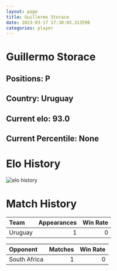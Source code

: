 ```yaml
---  
layout: page  
title: Guillermo Storace  
date: 2023-03-17 17:30:03.313598  
categories: player  
---
```

# Guillermo Storace

## Positions: P

## Country: Uruguay

## Current elo: 93.0

## Current Percentile: None

# Elo History


![elo history](history_GuillermoStorace.png)
# Match History


| Team    |   Appearances |   Win Rate |
|:--------|--------------:|-----------:|
| Uruguay |             1 |          0 |

| Opponent     |   Matches |   Win Rate |
|:-------------|----------:|-----------:|
| South Africa |         1 |          0 |